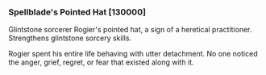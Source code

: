 ### Spellblade's Pointed Hat [130000]

Glintstone sorcerer Rogier's pointed hat, a sign of a heretical practitioner. Strengthens glintstone sorcery skills.

Rogier spent his entire life behaving with utter detachment. No one noticed the anger, grief, regret, or fear that existed along with it.